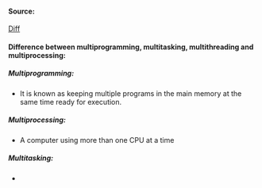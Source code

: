 
#### Source:
[Diff](https://www.geeksforgeeks.org/difference-between-multitasking-multithreading-and-multiprocessing/)

#### Difference between multiprogramming, multitasking, multithreading and multiprocessing:

##### Multiprogramming:

* It is known as keeping multiple programs in the main memory at the same time ready for execution.

##### Multiprocessing:

* A computer using more than one CPU at a time

##### Multitasking:

* 